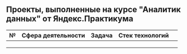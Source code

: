 ## Проекты, выполненные на курсе "Аналитик данных" от Яндекс.Практикума

|  № |  Сфера деятельности |  Задача | Стек технологий  |   |
|---|---|---|---|---|
|   |   |   |   |   |
|   |   |   |   |   |
|   |   |   |   |   |
